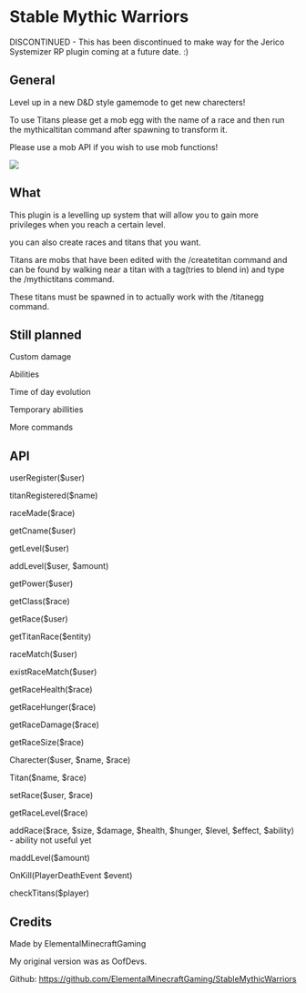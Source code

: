 # Stable Mythic Warriors
DISCONTINUED - This has been discontinued to make way for the Jerico Systemizer RP plugin coming at a future date. :)

## General 
Level up in a new D&D style gamemode to get new charecters!

To use Titans please get a mob egg with the name of a race and then run the mythicaltitan command after spawning to transform it.

Please use a mob API if you wish to use mob functions!

[![](https://poggit.pmmp.io/shield.state/StableMythicWarriors)](https://poggit.pmmp.io/p/StableMythicWarriors)

## What
This plugin is a levelling up system that will allow you to gain more privileges when you reach a certain level.

you can also create races and titans that you want.

Titans are mobs that have been edited with the /createtitan command and can be found by walking near a titan with a tag(tries to blend in) and type the /mythictitans command.

These titans must be spawned in to actually work with the /titanegg command.

## Still planned
Custom damage

Abilities

Time of day evolution

Temporary abillities

More commands

## API
userRegister($user)

titanRegistered($name)

raceMade($race)

getCname($user)

getLevel($user)

addLevel($user, $amount)

getPower($user)

getClass($race)

getRace($user)

getTitanRace($entity)

raceMatch($user)

existRaceMatch($user)

getRaceHealth($race)

getRaceHunger($race)

getRaceDamage($race)

getRaceSize($race)

Charecter($user, $name, $race)

Titan($name, $race)

setRace($user, $race)

getRaceLevel($race)

addRace($race, $size, $damage, $health, $hunger, $level, $effect, $ability) - ability not useful yet

maddLevel($amount)

OnKill(PlayerDeathEvent $event)

checkTitans($player)

## Credits
Made by ElementalMinecraftGaming

My original version was as OofDevs.

Github: https://github.com/ElementalMinecraftGaming/StableMythicWarriors
